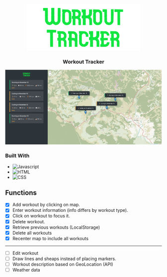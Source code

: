 <br />
<div align="center">
  <a href="https://github.com/medisredzic/workout-tracker">
    <img src="images/logo.png" alt="Logo" width="366" height="150">
  </a>

  <h3 align="center">Workout Tracker</h3>

  ![Product Name Screen Shot][product-screenshot]
</div>

### Built With


* ![Javascript][Javascript]
* ![HTML][HTML]
* ![CSS][CSS]


## Functions

- [x] Add workout by clicking on map.
- [x] Enter workout information (info differs by workout type).
- [x] Click on workout to focus it.
- [x] Delete workout.
- [x] Retrieve previous workouts (LocalStorage)
- [x] Delete all workouts
- [x] Recenter map to include all workouts
 __________________________
- [ ] Edit workout
- [ ] Draw lines and sheaps instead of placing markers.
- [ ] Workout description based on GeoLocation (API)
- [ ] Weather data

<!-- MARKDOWN LINKS & IMAGES -->


[product-screenshot]: images/look.png
[Javascript]: https://img.shields.io/badge/-JAVASCRIPT-F7DF1E?logo=javascript&logoColor=black&style=for-the-badge
[HTML]: https://img.shields.io/badge/-HTML-E34F26?logo=html5&logoColor=white&style=for-the-badge
[CSS]: https://img.shields.io/badge/-CSS-1572B6?logo=css3&logoColor=white&style=for-the-badge


